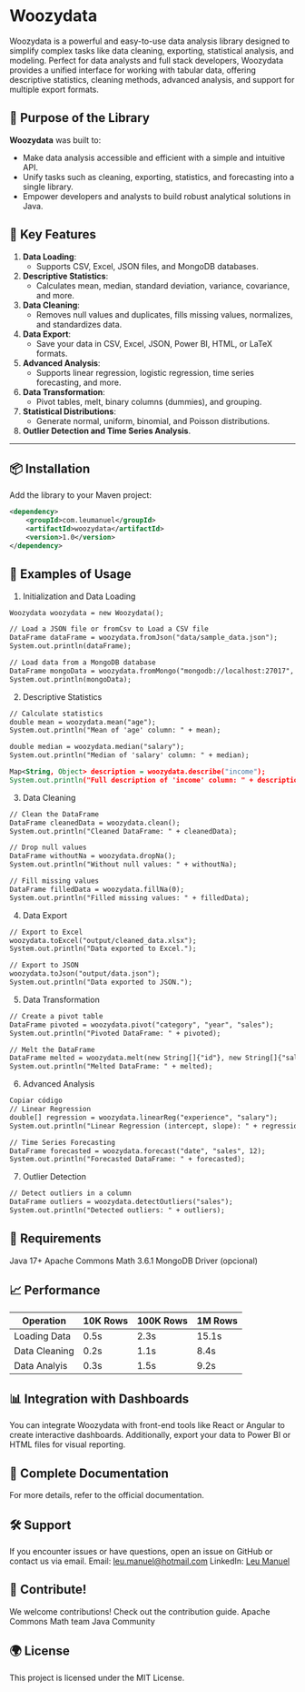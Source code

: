 # Woozydata

Woozydata is a powerful and easy-to-use data analysis library designed to simplify complex tasks like data cleaning, exporting, statistical analysis, and modeling. Perfect for data analysts and full stack developers, Woozydata provides a unified interface for working with tabular data, offering descriptive statistics, cleaning methods, advanced analysis, and support for multiple export formats.

## 🚀 Purpose of the Library

**Woozydata** was built to:
- Make data analysis accessible and efficient with a simple and intuitive API.
- Unify tasks such as cleaning, exporting, statistics, and forecasting into a single library.
- Empower developers and analysts to build robust analytical solutions in Java.

## 🧰 Key Features

1. **Data Loading**:
   - Supports CSV, Excel, JSON files, and MongoDB databases.
2. **Descriptive Statistics**:
   - Calculates mean, median, standard deviation, variance, covariance, and more.
3. **Data Cleaning**:
   - Removes null values and duplicates, fills missing values, normalizes, and standardizes data.
4. **Data Export**:
   - Save your data in CSV, Excel, JSON, Power BI, HTML, or LaTeX formats.
5. **Advanced Analysis**:
   - Supports linear regression, logistic regression, time series forecasting, and more.
6. **Data Transformation**:
   - Pivot tables, melt, binary columns (dummies), and grouping.
7. **Statistical Distributions**:
   - Generate normal, uniform, binomial, and Poisson distributions.
8. **Outlier Detection and Time Series Analysis**.

---

## 📦 Installation

Add the library to your Maven project:

```xml
<dependency>
    <groupId>com.leumanuel</groupId>
    <artifactId>woozydata</artifactId>
    <version>1.0</version>
</dependency>
```
## 🌟 Examples of Usage

1. Initialization and Data Loading
```xml
Woozydata woozydata = new Woozydata();

// Load a JSON file or fromCsv to Load a CSV file  
DataFrame dataFrame = woozydata.fromJson("data/sample_data.json");
System.out.println(dataFrame);

// Load data from a MongoDB database
DataFrame mongoData = woozydata.fromMongo("mongodb://localhost:27017", "myDatabase", "myCollection");
System.out.println(mongoData);
```
2. Descriptive Statistics
```xml
// Calculate statistics
double mean = woozydata.mean("age");
System.out.println("Mean of 'age' column: " + mean);

double median = woozydata.median("salary");
System.out.println("Median of 'salary' column: " + median);

Map<String, Object> description = woozydata.describe("income");
System.out.println("Full description of 'income' column: " + description);
```

3. Data Cleaning
```xml
// Clean the DataFrame
DataFrame cleanedData = woozydata.clean();
System.out.println("Cleaned DataFrame: " + cleanedData);

// Drop null values
DataFrame withoutNa = woozydata.dropNa();
System.out.println("Without null values: " + withoutNa);

// Fill missing values
DataFrame filledData = woozydata.fillNa(0);
System.out.println("Filled missing values: " + filledData);
```


4. Data Export
```xml
// Export to Excel
woozydata.toExcel("output/cleaned_data.xlsx");
System.out.println("Data exported to Excel.");

// Export to JSON
woozydata.toJson("output/data.json");
System.out.println("Data exported to JSON.");
```

5. Data Transformation
```xml
// Create a pivot table
DataFrame pivoted = woozydata.pivot("category", "year", "sales");
System.out.println("Pivoted DataFrame: " + pivoted);

// Melt the DataFrame
DataFrame melted = woozydata.melt(new String[]{"id"}, new String[]{"sales", "profit"});
System.out.println("Melted DataFrame: " + melted);
```

6. Advanced Analysis
```xml
Copiar código
// Linear Regression
double[] regression = woozydata.linearReg("experience", "salary");
System.out.println("Linear Regression (intercept, slope): " + regression[0] + ", " + regression[1]);

// Time Series Forecasting
DataFrame forecasted = woozydata.forecast("date", "sales", 12);
System.out.println("Forecasted DataFrame: " + forecasted);
```

7. Outlier Detection
```xml
// Detect outliers in a column
DataFrame outliers = woozydata.detectOutliers("sales");
System.out.println("Detected outliers: " + outliers);
```

## 🔧 Requirements

Java 17+ 
Apache Commons Math 3.6.1
MongoDB Driver (opcional)

## 📈 Performance
| Operation | 10K Rows | 100K Rows | 1M Rows |
|---|---|---|---|
| Loading Data | 0.5s | 2.3s | 15.1s |
| Data Cleaning | 0.2s | 1.1s | 8.4s |
| Data Analyis | 0.3s | 1.5s | 9.2s |

## 📊 Integration with Dashboards
You can integrate Woozydata with front-end tools like React or Angular to create interactive dashboards. Additionally, export your data to Power BI or HTML files for visual reporting.

## 📖 Complete Documentation
For more details, refer to the official documentation.

## 🛠️ Support
If you encounter issues or have questions, open an issue on GitHub or contact us via email.
Email: leu.manuel@hotmail.com
LinkedIn: [Leu Manuel](https://www.linkedin.com/in/leu-manuel/)

## 📢 Contribute!
We welcome contributions! Check out the contribution guide.
Apache Commons Math team
Java Community

## 🌍 License
This project is licensed under the MIT License.




